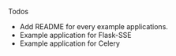 Todos

* Add README for every example applications.
* Example application for Flask-SSE
* Example application for Celery

